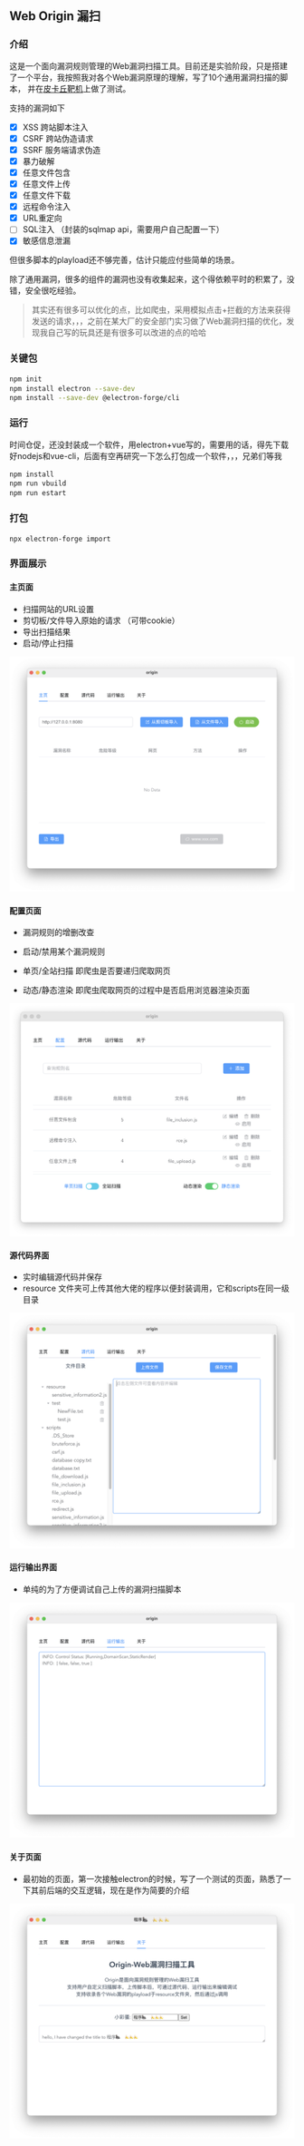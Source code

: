 
## Web Origin 漏扫

### 介绍

这是一个面向漏洞规则管理的Web漏洞扫描工具。目前还是实验阶段，只是搭建了一个平台，我按照我对各个Web漏洞原理的理解，写了10个通用漏洞扫描的脚本， 并在[皮卡丘靶机](https://github.com/zhuifengshaonianhanlu/pikachu)上做了测试。

支持的漏洞如下

- [x] XSS 跨站脚本注入
- [x] CSRF 跨站伪造请求
- [x] SSRF 服务端请求伪造
- [x] 暴力破解 
- [x] 任意文件包含
- [x] 任意文件上传
- [x] 任意文件下载
- [x] 远程命令注入
- [x] URL重定向
- [ ] SQL注入    （封装的sqlmap api，需要用户自己配置一下）
- [x] 敏感信息泄漏

但很多脚本的playload还不够完善，估计只能应付些简单的场景。

除了通用漏洞，很多的组件的漏洞也没有收集起来，这个得依赖平时的积累了，没错，安全很吃经验。

> 其实还有很多可以优化的点，比如爬虫，采用模拟点击+拦截的方法来获得发送的请求，，，之前在某大厂的安全部门实习做了Web漏洞扫描的优化，发现我自己写的玩具还是有很多可以改进的点的哈哈

### 关键包
```sh
npm init
npm install electron --save-dev
npm install --save-dev @electron-forge/cli
```

### 运行

时间仓促，还没封装成一个软件，用electron+vue写的，需要用的话，得先下载好nodejs和vue-cli，后面有空再研究一下怎么打包成一个软件，，，兄弟们等我

```sh
npm install
npm run vbuild
npm run estart
```

### 打包

```sh
npx electron-forge import
```



### 界面展示



#### 主页面

- 扫描网站的URL设置
- 剪切板/文件导入原始的请求 （可带cookie）
- 导出扫描结果
- 启动/停止扫描

![image-20241213172613969](./image/image-20241213172613969.png)

#### 配置页面

- 漏洞规则的增删改查

- 启动/禁用某个漏洞规则

- 单页/全站扫描   即爬虫是否要递归爬取网页

- 动态/静态渲染   即爬虫爬取网页的过程中是否启用浏览器渲染页面

  

![image-20241213172708207](./image/image-20241213172708207.png)

#### 源代码界面

- 实时编辑源代码并保存
- resource 文件夹可上传其他大佬的程序以便封装调用，它和scripts在同一级目录

![image-20241213172721894](./image/image-20241213172721894.png)

#### 运行输出界面

- 单纯的为了方便调试自己上传的漏洞扫描脚本

![image-20241213172827967](./image/image-20241213172827967.png)





#### 关于页面

- 最初始的页面，第一次接触electron的时候，写了一个测试的页面，熟悉了一下其前后端的交互逻辑，现在是作为简要的介绍

![image-20241213172937434](./image/image-20241213172937434.png)
